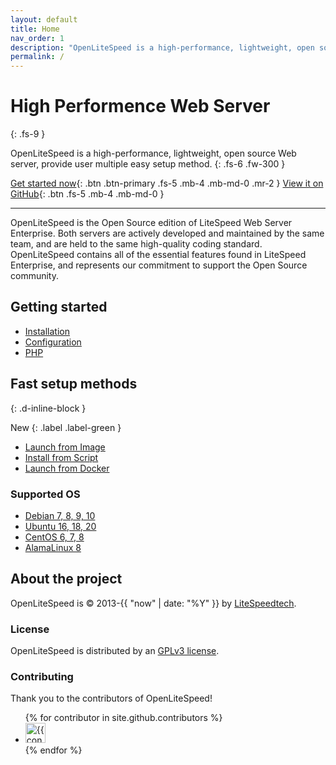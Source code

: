 ```yaml
---
layout: default
title: Home
nav_order: 1
description: "OpenLiteSpeed is a high-performance, lightweight, open source HTTP server."
permalink: /
---
```


# High Performence Web Server
{: .fs-9 }

OpenLiteSpeed is a high-performance, lightweight, open source Web server, provide user multiple easy setup method.
{: .fs-6 .fw-300 }

[Get started now](#getting-started){: .btn .btn-primary .fs-5 .mb-4 .mb-md-0 .mr-2 } [View it on GitHub](https://github.com/litespeedtech/openlitespeed){: .btn .fs-5 .mb-4 .mb-md-0 }

---

OpenLiteSpeed is the Open Source edition of LiteSpeed Web Server Enterprise. Both servers are actively developed and maintained by the same team, and are held to the same high-quality coding standard. OpenLiteSpeed contains all of the essential features found in LiteSpeed Enterprise, and represents our commitment to support the Open Source community.

## Getting started
- [Installation](/docs/docs/installation/repo) 
- [Configuration](/docs/configuration)
- [PHP](/docs/php)

## Fast setup methods
{: .d-inline-block }

New
{: .label .label-green }

- [Launch from Image](/docs/docs/installation/image) 
- [Install from Script](/docs/docs/installation/script) 
- [Launch from Docker](/docs/docs/installation/docker) 


### Supported OS 

- [Debian 7, 8, 9, 10](https://www.debian.org/distrib/)
- [Ubuntu 16, 18, 20](https://www.ubuntu.com/download)
- [CentOS 6, 7, 8](https://www.centos.org/download/)
- [AlamaLinux 8](https://mirrors.almalinux.org/isos.html)



## About the project

OpenLiteSpeed is &copy; 2013-{{ "now" | date: "%Y" }} by [LiteSpeedtech](https://www.litespeedtech.com/).

### License

OpenLiteSpeed is distributed by an [GPLv3 license](https://www.litespeedtech.com/open-source/openlitespeed).

### Contributing
Thank you to the contributors of OpenLiteSpeed!

<ul class="list-style-none">
{% for contributor in site.github.contributors %}
  <li class="d-inline-block mr-1">
     <a href="{{ contributor.html_url }}"><img src="{{ contributor.avatar_url }}" width="32" height="32" alt="{{ contributor.login }}"/></a>
  </li>
{% endfor %}
</ul>


